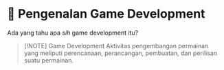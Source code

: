 # 🤔 Pengenalan Game Development
Ada yang tahu apa *sih* game development itu?

> [!NOTE] Game Development
> Aktivitas pengembangan permainan yang meliputi perencanaan, perancangan, pembuatan, dan perilisan suatu permainan.

